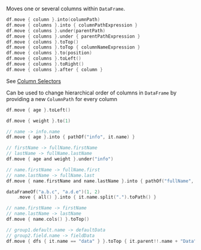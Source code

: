 [//]: # (title: move)

<!---IMPORT org.jetbrains.kotlinx.dataframe.samples.api.Modify-->

Moves one or several columns within `DataFrame`.

```kotlin
df.move { column }.into(columnPath)
df.move { columns }.into { columnPathExpression }
df.move { columns }.under(parentPath)
df.move { columns }.under { parentPathExpression }
df.move { columns }.toTop()
df.move { columns }.toTop { columnNameExpression }
df.move { columns }.to(position)
df.move { columns }.toLeft()
df.move { columns }.toRight()
df.move { columns }.after { column }
```

See [Column Selectors](ColumnSelectors.md)

Can be used to change hierarchical order of columns in `DataFrame` by providing a new `ColumnPath` for every column

<!---FUN move-->

```kotlin
df.move { age }.toLeft()

df.move { weight }.to(1)

// name -> info.name
df.move { age }.into { pathOf("info", it.name) }

// firstName -> fullName.firstName
// lastName -> fullName.lastName
df.move { age and weight }.under("info")

// name.firstName -> fullName.first
// name.lastName -> fullName.last
df.move { name.firstName and name.lastName }.into { pathOf("fullName", it.name.dropLast(4)) }

dataFrameOf("a.b.c", "a.d.e")(1, 2)
    .move { all() }.into { it.name.split(".").toPath() }

// name.firstName -> firstName
// name.lastName -> lastName
df.move { name.cols() }.toTop()

// group1.default.name -> defaultData
// group2.field.name -> fieldData
df.move { dfs { it.name == "data" } }.toTop { it.parent!!.name + "Data" }
```

<!---END-->
